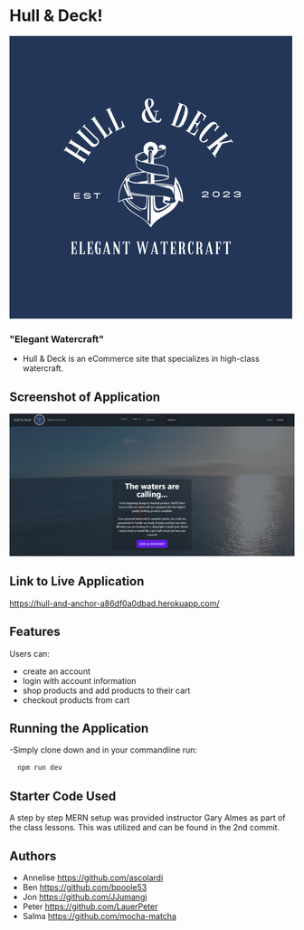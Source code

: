 # Hull & Deck!

![Hull & Deck Logo](client/public/Hull&Deck.png)

### "Elegant Watercraft"

- Hull & Deck is an eCommerce site that specializes in high-class watercraft.

## Screenshot of Application

![Alt text](<client/public/Screenshot 2023-09-13 202248.png>)

## Link to Live Application

https://hull-and-anchor-a86df0a0dbad.herokuapp.com/

## Features

Users can:

- create an account
- login with account information
- shop products and add products to their cart
- checkout products from cart

## Running the Application

-Simply clone down and in your commandline run:

```bash
  npm run dev
```

## Starter Code Used

A step by step MERN setup was provided instructor Gary Almes as part of the class lessons. This was utilized and can be found in the 2nd commit.

## Authors

- Annelise https://github.com/ascolardi
- Ben https://github.com/bpoole53
- Jon https://github.com/JJumangi
- Peter https://github.com/LauerPeter
- Salma https://github.com/mocha-matcha

